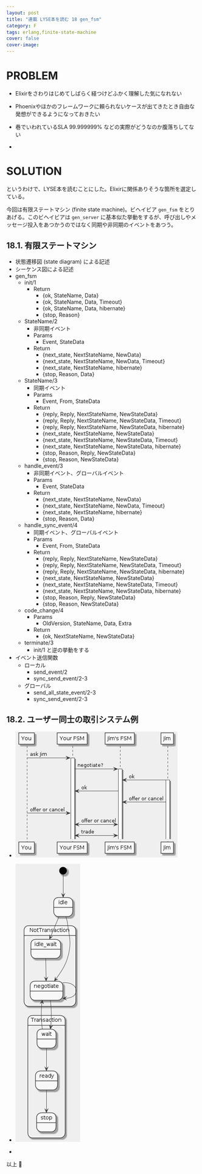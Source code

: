 ```yaml
---
layout: post
title: "連載 LYSE本を読む 18 gen_fsm"
category: F
tags: erlang,finite-state-machine
cover: false
cover-image:
---
```


# PROBLEM
- Elixirをさわりはじめてしばらく経つけどふかく理解した気になれない
- Phoenixやほかのフレームワークに頼られないケースが出てきたとき自由な発想ができるようになっておきたい
- 巷でいわれているSLA 99.999999% などの実際がどうなのか腹落ちしてない

-

# SOLUTION
というわけで、LYSE本を読むことにした。Elixirに関係ありそうな箇所を選定している。

今回は有限ステートマシン (finite state machine)。ビヘイビア `gen_fsm` をとりあげる。このビヘイビアは `gen_server` に基本似た挙動をするが、呼び出しやメッセージ投入をあつかうのではなく同期や非同期のイベントをあつう。

## 18.1. 有限ステートマシン
- 状態遷移図 (state diagram) による記述
- シーケンス図による記述
- gen_fsm
    - init/1
        - Return
            - {ok, StateName, Data}
            - {ok, StateName, Data, Timeout}
            - {ok, StateName, Data, hibernate}
            - {stop, Reason}
    - StateName/2
        - 非同期イベント
        - Params
            - Event, StateData
        - Return
            - {next_state, NextStateName, NewData}
            - {next_state, NextStateName, NewData, Timeout}
            - {next_state, NextStateName, hibernate}
            - {stop, Reason, Data}
    - StateName/3
        - 同期イベント
        - Params
            - Event, From, StateData
        - Return
            - {reply, Reply, NextStateName, NewStateData}
            - {reply, Reply, NextStateName, NewStateData, Timeout}
            - {reply, Reply, NextStateName, NewStateData, hibernate}
            - {next_state, NextStateName, NewStateData}
            - {next_state, NextStateName, NewStateData, Timeout}
            - {next_state, NextStateName, NewStateData, hibernate}
            - {stop, Reason, Reply, NewStateData}
            - {stop, Reason, NewStateData}
    - handle_event/3
        - 非同期イベント、グローバルイベント
        - Params
            - Event, StateData
        - Return
            - {next_state, NextStateName, NewData}
            - {next_state, NextStateName, NewData, Timeout}
            - {next_state, NextStateName, hibernate}
            - {stop, Reason, Data}
    - handle_sync_event/4
        - 同期イベント、グローバルイベント
        - Params
            - Event, From, StateData
        - Return
            - {reply, Reply, NextStateName, NewStateData}
            - {reply, Reply, NextStateName, NewStateData, Timeout}
            - {reply, Reply, NextStateName, NewStateData, hibernate}
            - {next_state, NextStateName, NewStateData}
            - {next_state, NextStateName, NewStateData, Timeout}
            - {next_state, NextStateName, NewStateData, hibernate}
            - {stop, Reason, Reply, NewStateData}
            - {stop, Reason, NewStateData}
    - code_change/4
        - Params
            - OldVersion, StateName, Data, Extra
        - Return
            - {ok, NextStateName, NewStateData}
    - terminate/3
        - init/1 と逆の挙動をする
- イベント送信関数
    - ローカル
        - send_event/2
        - sync_send_event/2-3
    - グローバル
        - send_all_state_event/2-3
        - sync_send_event/2-3

## 18.2. ユーザー同士の取引システム例
- ![plantuml](/uml/2017-07-30.png)
- ![plantuml_2](/uml/2017-07-30_2.png)

-

以上 :construction_worker:
